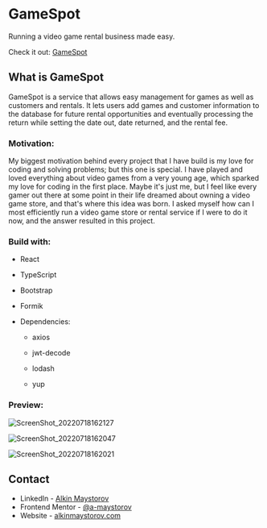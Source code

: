 # GameSpot

Running a video game rental business made easy.

Check it out: [GameSpot](https://gamespotz.netlify.app/games)

## What is GameSpot

GameSpot is a service that allows easy management for games as well as customers and rentals. It lets users add games and customer information to the database for future rental opportunities and eventually processing the return while setting the date out, date returned, and the rental fee.

### Motivation:

My biggest motivation behind every project that I have build is my love for coding and solving problems; but this one is special. I have played and loved everything about video games from a very young age, which sparked my love for coding in the first place. Maybe it's just me, but I feel like every gamer out there at some point in their life dreamed about owning a video game store, and that's where this idea was born. I asked myself how can I most efficiently run a video game store or rental service if I were to do it now, and the answer resulted in this project.

### Build with:

- React

- TypeScript

- Bootstrap

- Formik

- Dependencies:

  - axios

  - jwt-decode

  - lodash

  - yup

### Preview:

![ScreenShot_20220718162127](https://user-images.githubusercontent.com/76817540/179537952-14bfb25d-c886-4f22-8119-3d34e09e0a68.jpeg)

![ScreenShot_20220718162047](https://user-images.githubusercontent.com/76817540/179537988-ce2d75fe-43c2-4b46-8b66-2991ce4f4aa6.jpeg)

![ScreenShot_20220718162021](https://user-images.githubusercontent.com/76817540/179537996-73956e0f-ac12-40d1-987d-e140bc519fac.jpeg)

## Contact

- LinkedIn - [Alkin Maystorov](https://www.linkedin.com/in/alkin-maystorov/)
- Frontend Mentor - [@a-maystorov](https://www.frontendmentor.io/profile/SirDev97)
- Website - [alkinmaystorov.com](https://alkinmaystorov.com)
